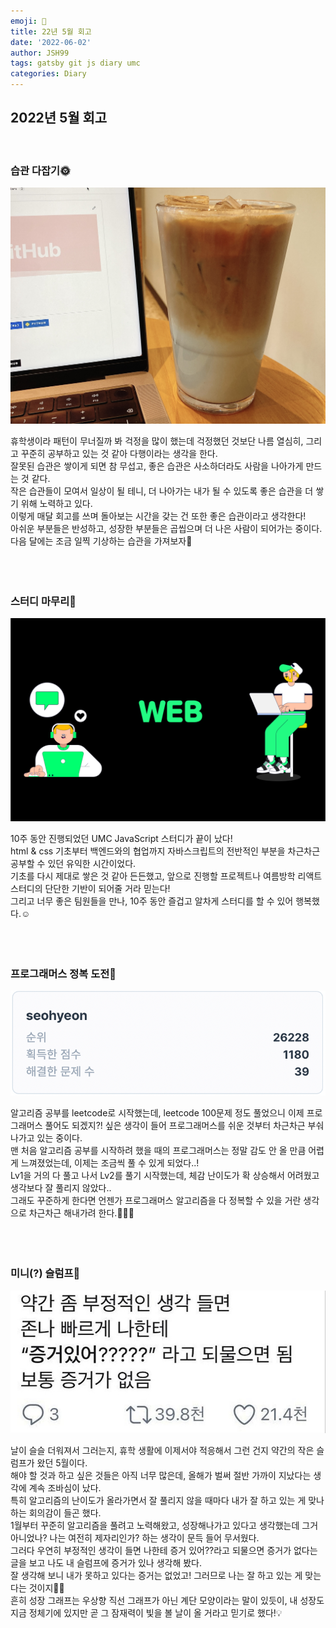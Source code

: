 ```yaml
---
emoji: 📔  
title: 22년 5월 회고  
date: '2022-06-02'  
author: JSH99  
tags: gatsby git js diary umc  
categories: Diary
---
```


## 2022년 5월 회고
<br> 

### 습관 다잡기🌞
![cafe study](./img/cafe_study.jpg)  

휴학생이라 패턴이 무너질까 봐 걱정을 많이 했는데 걱정했던 것보단 나름 열심히, 그리고 꾸준히 공부하고 있는 것 같아 다행이라는 생각을 한다.  
잘못된 습관은 쌓이게 되면 참 무섭고, 좋은 습관은 사소하더라도 사람을 나아가게 만드는 것 같다.  
작은 습관들이 모여서 일상이 될 테니, 더 나아가는 내가 될 수 있도록 좋은 습관을 더 쌓기 위해 노력하고 있다.  
이렇게 매달 회고를 쓰며 돌아보는 시간을 갖는 건 또한 좋은 습관이라고 생각한다!  
아쉬운 부분들은 반성하고, 성장한 부분들은 곱씹으며 더 나은 사람이 되어가는 중이다.  
다음 달에는 조금 일찍 기상하는 습관을 가져보자🐣  
<br><br><br>

### 스터디 마무리🍦
![web study](./img/web_study.png)  

10주 동안 진행되었던 UMC JavaScript 스터디가 끝이 났다!  
html & css 기초부터 백엔드와의 협업까지 자바스크립트의 전반적인 부분을 차근차근 공부할 수 있던 유익한 시간이었다.  
기초를 다시 제대로 쌓은 것 같아 든든했고, 앞으로 진행할 프로젝트나 여름방학 리액트 스터디의 단단한 기반이 되어줄 거라 믿는다!  
그리고 너무 좋은 팀원들을 만나, 10주 동안 즐겁고 알차게 스터디를 할 수 있어 행복했다.☺️  
<br><br><br>

### 프로그래머스 정복 도전🚀
![programmers](./img/programmers.png)  

알고리즘 공부를 leetcode로 시작했는데, leetcode 100문제 정도 풀었으니 이제 프로그래머스 풀어도 되겠지?! 싶은 생각이 들어 프로그래머스를 쉬운 것부터 차근차근 부숴나가고 있는 중이다.  
맨 처음 알고리즘 공부를 시작하려 했을 때의 프로그래머스는 정말 감도 안 올 만큼 어렵게 느껴졌었는데, 이제는 조금씩 풀 수 있게 되었다..!  
Lv1을 거의 다 풀고 나서 Lv2를 풀기 시작했는데, 체감 난이도가 확 상승해서 어려웠고 생각보다 잘 풀리지 않았다..  
그래도 꾸준하게 한다면 언젠가 프로그래머스 알고리즘을 다 정복할 수 있을 거란 생각으로 차근차근 해내가려 한다.🏋🏻‍♀️  
<br><br><br>  

### 미니(?) 슬럼프🥊
![proof](./img/proof.jpg)  

날이 슬슬 더워져서 그러는지, 휴학 생활에 이제서야 적응해서 그런 건지 약간의 작은 슬럼프가 왔던 5월이다.  
해야 할 것과 하고 싶은 것들은 아직 너무 많은데, 올해가 벌써 절반 가까이 지났다는 생각에 계속 조바심이 났다.  
특히 알고리즘의 난이도가 올라가면서 잘 풀리지 않을 때마다 내가 잘 하고 있는 게 맞나 하는 회의감이 들곤 했다.  
1월부터 꾸준히 알고리즘을 풀려고 노력해왔고, 성장해나가고 있다고 생각했는데 그거 아니었나? 나는 여전히 제자리인가? 하는 생각이 문득 들어 무서웠다.  
그러다 우연히 부정적인 생각이 들면 나한테 증거 있어??라고 되물으면 증거가 없다는 글을 보고 나도 내 슬럼프에 증거가 있나 생각해 봤다.  
잘 생각해 보니 내가 못하고 있다는 증거는 없었고! 그러므로 나는 잘 하고 있는 게 맞는다는 것이지✌🏻  
흔히 성장 그래프는 우상향 직선 그래프가 아닌 계단 모양이라는 말이 있듯이, 내 성장도 지금 정체기에 있지만 곧 그 잠재력이 빛을 볼 날이 올 거라고 믿기로 했다!💡  
